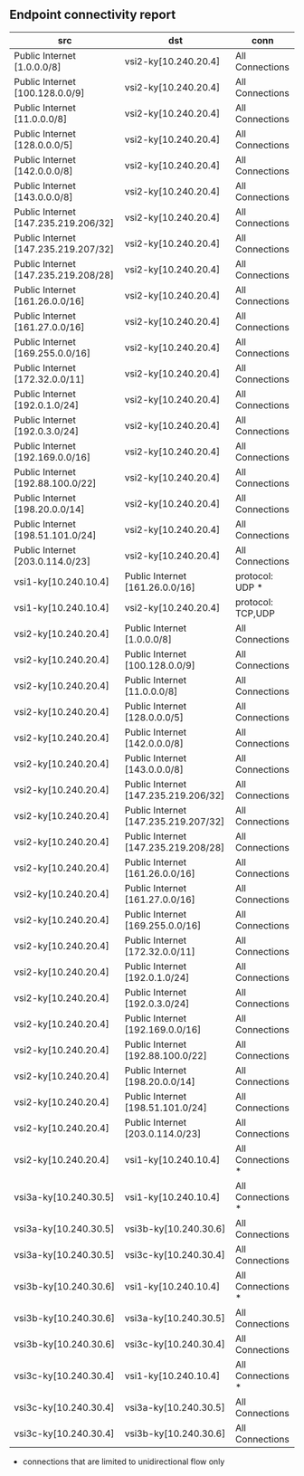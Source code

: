 ## Endpoint connectivity report
| src | dst | conn |
|-----|-----|------|
| Public Internet [1.0.0.0/8] | vsi2-ky[10.240.20.4] | All Connections |
| Public Internet [100.128.0.0/9] | vsi2-ky[10.240.20.4] | All Connections |
| Public Internet [11.0.0.0/8] | vsi2-ky[10.240.20.4] | All Connections |
| Public Internet [128.0.0.0/5] | vsi2-ky[10.240.20.4] | All Connections |
| Public Internet [142.0.0.0/8] | vsi2-ky[10.240.20.4] | All Connections |
| Public Internet [143.0.0.0/8] | vsi2-ky[10.240.20.4] | All Connections |
| Public Internet [147.235.219.206/32] | vsi2-ky[10.240.20.4] | All Connections |
| Public Internet [147.235.219.207/32] | vsi2-ky[10.240.20.4] | All Connections |
| Public Internet [147.235.219.208/28] | vsi2-ky[10.240.20.4] | All Connections |
| Public Internet [161.26.0.0/16] | vsi2-ky[10.240.20.4] | All Connections |
| Public Internet [161.27.0.0/16] | vsi2-ky[10.240.20.4] | All Connections |
| Public Internet [169.255.0.0/16] | vsi2-ky[10.240.20.4] | All Connections |
| Public Internet [172.32.0.0/11] | vsi2-ky[10.240.20.4] | All Connections |
| Public Internet [192.0.1.0/24] | vsi2-ky[10.240.20.4] | All Connections |
| Public Internet [192.0.3.0/24] | vsi2-ky[10.240.20.4] | All Connections |
| Public Internet [192.169.0.0/16] | vsi2-ky[10.240.20.4] | All Connections |
| Public Internet [192.88.100.0/22] | vsi2-ky[10.240.20.4] | All Connections |
| Public Internet [198.20.0.0/14] | vsi2-ky[10.240.20.4] | All Connections |
| Public Internet [198.51.101.0/24] | vsi2-ky[10.240.20.4] | All Connections |
| Public Internet [203.0.114.0/23] | vsi2-ky[10.240.20.4] | All Connections |
| vsi1-ky[10.240.10.4] | Public Internet [161.26.0.0/16] | protocol: UDP   * |
| vsi1-ky[10.240.10.4] | vsi2-ky[10.240.20.4] | protocol: TCP,UDP   |
| vsi2-ky[10.240.20.4] | Public Internet [1.0.0.0/8] | All Connections |
| vsi2-ky[10.240.20.4] | Public Internet [100.128.0.0/9] | All Connections |
| vsi2-ky[10.240.20.4] | Public Internet [11.0.0.0/8] | All Connections |
| vsi2-ky[10.240.20.4] | Public Internet [128.0.0.0/5] | All Connections |
| vsi2-ky[10.240.20.4] | Public Internet [142.0.0.0/8] | All Connections |
| vsi2-ky[10.240.20.4] | Public Internet [143.0.0.0/8] | All Connections |
| vsi2-ky[10.240.20.4] | Public Internet [147.235.219.206/32] | All Connections |
| vsi2-ky[10.240.20.4] | Public Internet [147.235.219.207/32] | All Connections |
| vsi2-ky[10.240.20.4] | Public Internet [147.235.219.208/28] | All Connections |
| vsi2-ky[10.240.20.4] | Public Internet [161.26.0.0/16] | All Connections |
| vsi2-ky[10.240.20.4] | Public Internet [161.27.0.0/16] | All Connections |
| vsi2-ky[10.240.20.4] | Public Internet [169.255.0.0/16] | All Connections |
| vsi2-ky[10.240.20.4] | Public Internet [172.32.0.0/11] | All Connections |
| vsi2-ky[10.240.20.4] | Public Internet [192.0.1.0/24] | All Connections |
| vsi2-ky[10.240.20.4] | Public Internet [192.0.3.0/24] | All Connections |
| vsi2-ky[10.240.20.4] | Public Internet [192.169.0.0/16] | All Connections |
| vsi2-ky[10.240.20.4] | Public Internet [192.88.100.0/22] | All Connections |
| vsi2-ky[10.240.20.4] | Public Internet [198.20.0.0/14] | All Connections |
| vsi2-ky[10.240.20.4] | Public Internet [198.51.101.0/24] | All Connections |
| vsi2-ky[10.240.20.4] | Public Internet [203.0.114.0/23] | All Connections |
| vsi2-ky[10.240.20.4] | vsi1-ky[10.240.10.4] | All Connections * |
| vsi3a-ky[10.240.30.5] | vsi1-ky[10.240.10.4] | All Connections * |
| vsi3a-ky[10.240.30.5] | vsi3b-ky[10.240.30.6] | All Connections |
| vsi3a-ky[10.240.30.5] | vsi3c-ky[10.240.30.4] | All Connections |
| vsi3b-ky[10.240.30.6] | vsi1-ky[10.240.10.4] | All Connections * |
| vsi3b-ky[10.240.30.6] | vsi3a-ky[10.240.30.5] | All Connections |
| vsi3b-ky[10.240.30.6] | vsi3c-ky[10.240.30.4] | All Connections |
| vsi3c-ky[10.240.30.4] | vsi1-ky[10.240.10.4] | All Connections * |
| vsi3c-ky[10.240.30.4] | vsi3a-ky[10.240.30.5] | All Connections |
| vsi3c-ky[10.240.30.4] | vsi3b-ky[10.240.30.6] | All Connections |

* connections that are limited to unidirectional flow only
